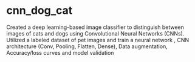# cnn_dog_cat
Created a deep learning-based image classifier to distinguish between images of cats and dogs using Convolutional Neural Networks (CNNs). Utilized a labeled dataset of pet images and train a neural network , CNN architecture (Conv, Pooling, Flatten, Dense), Data augmentation, Accuracy/loss curves and model validation
